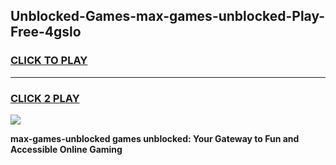 
## Unblocked-Games-max-games-unblocked-Play-Free-4gslo
<h3>
<a href="https://premium76.site?title=max-games-unblocked&ref=18A">CLICK TO PLAY</a></h3>
<hr>

<h3>
<a href="https://premium76.site?title=max-games-unblocked&ref=18A">CLICK 2 PLAY</a>
  
</h3>

<a href="https://premium76.site?title=max-games-unblocked&ref=18A"><img src="https://clearcache.store/games.png"></a>


**max-games-unblocked games unblocked: Your Gateway to Fun and Accessible Online Gaming**
